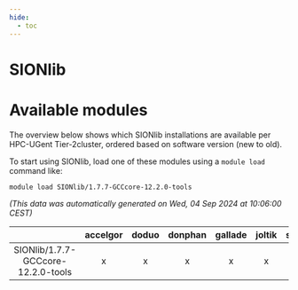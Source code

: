 ```yaml
---
hide:
  - toc
---
```


SIONlib
=======

# Available modules


The overview below shows which SIONlib installations are available per HPC-UGent Tier-2cluster, ordered based on software version (new to old).

To start using SIONlib, load one of these modules using a `module load` command like:

```shell
module load SIONlib/1.7.7-GCCcore-12.2.0-tools
```

*(This data was automatically generated on Wed, 04 Sep 2024 at 10:06:00 CEST)*  

| |accelgor|doduo|donphan|gallade|joltik|shinx|skitty|
| :---: | :---: | :---: | :---: | :---: | :---: | :---: | :---: |
|SIONlib/1.7.7-GCCcore-12.2.0-tools|x|x|x|x|x|x|x|
